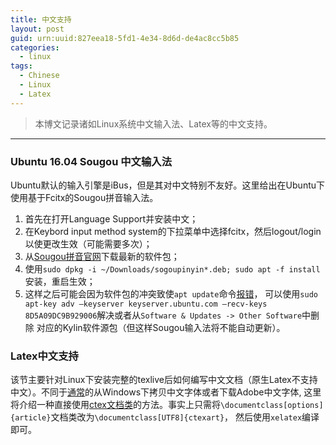 ```yaml
---
title: 中文支持
layout: post
guid: urn:uuid:827eea18-5fd1-4e34-8d6d-de4ac8cc5b85
categories:
  - linux
tags:
  - Chinese
  - Linux
  - Latex
---
```



> 本博文记录诸如Linux系统中文输入法、Latex等的中文支持。


---

### Ubuntu 16.04 Sougou 中文输入法
Ubuntu默认的输入引擎是iBus，但是其对中文特别不友好。这里给出在Ubuntu下使用基于Fcitx的Sougou拼音输入法。

1. 首先在打开Language Support并安装中文；
2. 在Keybord input method system的下拉菜单中选择fcitx，然后logout/login以使更改生效（可能需要多次）；
3. 从[Sougou拼音官网](http://pinyin.sogou.com/linux/?r=pinyin)下载最新的软件包；
4. 使用`sudo dpkg -i ~/Downloads/sogoupinyin*.deb; sudo apt -f install`安装，重启生效；
5. 这样之后可能会因为软件包的冲突致使`apt update`命令[报错](http://ubuntuhandbook.org/index.php/2016/07/2-best-chinese-pinyin-im-ubuntu-16-04/)，
可以使用`sudo apt-key adv –keyserver keyserver.ubuntu.com –recv-keys 8D5A09DC9B929006`解决或者从`Software & Updates -> Other Software`中删除
对应的Kylin软件源包（但这样Sougou输入法将不能自动更新）。


### Latex中文支持
该节主要针对Linux下安装完整的texlive后如何编写中文文档（原生Latex不支持中文）。不同于[通常](https://th0.me/1681.html)的从Windows下拷贝中文字体或者下载Adobe中文字体,
这里将介绍一种直接使用[ctex文档类](https://www.kancloud.cn/thinkphp/latex/41810)的方法。事实上只需将`\documentclass[options]{article}`文档类改为`\documentclass[UTF8]{ctexart}`，
然后使用`xelatex`编译即可。
